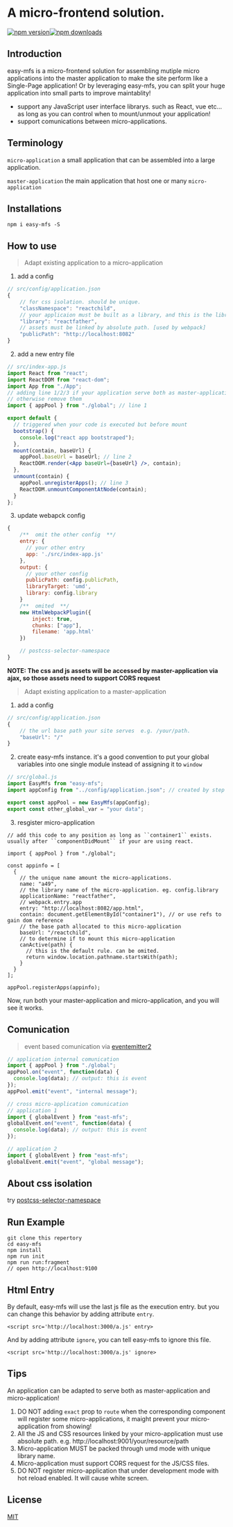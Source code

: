 # A micro-frontend solution.

[![npm version](https://img.shields.io/npm/v/easy-mfs.svg?style=flat-square)](https://www.npmjs.com/package/easy-mfs)[![npm downloads](https://img.shields.io/npm/dt/easy-mfs.svg?style=flat-square)](https://www.npmjs.com/package/easy-mfs)

## Introduction

easy-mfs is a micro-frontend solution for assembling mutiple micro applications into the master application to make the site perform like a Single-Page application! Or by leveraging easy-mfs, you can split your huge application into small parts to improve maintablity!

- support any JavaScript user interface librarys. such as React, vue etc... as long as you can control when to mount/unmout your application!
- support comunications between micro-applications.

## Terminology

`micro-application` a small application that can be assembled into a large application.

`master-application` the main application that host one or many `micro-application`

## Installations

```shell
npm i easy-mfs -S
```

## How to use

> Adapt existing application to a micro-application

1. add a config

```javascript
// src/config/application.json
{
    // for css isolation. should be unique.
    "classNamespace": "reactchild",
    // your applicaion must be built as a library, and this is the library name. [used by webpack]
    "library": "reactfather",
    // assets must be linked by absolute path. [used by webpack]
    "publicPath": "http://localhost:8082"
}
```

2. add a new entry file

```jsx
// src/index-app.js
import React from "react";
import ReactDOM from "react-dom";
import App from "./App";
// adding line 1/2/3 if your application serve both as master-application and micro-application!
// otherwise remove them
import { appPool } from "./global"; // line 1

export default {
  // triggered when your code is executed but before mount
  bootstrap() {
    console.log("react app bootstraped");
  },
  mount(contain, baseUrl) {
    appPool.baseUrl = baseUrl; // line 2
    ReactDOM.render(<App baseUrl={baseUrl} />, contain);
  },
  unmount(contain) {
    appPool.unregisterApps(); // line 3
    ReactDOM.unmountComponentAtNode(contain);
  }
};
```

3. update webapck config

```javascript
{
    /**  omit the other config  **/
    entry: {
      // your other entry
      app: './src/index-app.js'
    },
    output: {
      // your other config
      publicPath: config.publicPath,
      libraryTarget: 'umd',
      library: config.library
    }
    /**  omited  **/
    new HtmlWebpackPlugin({
        inject: true,
        chunks: ["app"],
        filename: 'app.html'
    })

    // postcss-selector-namespace
}
```

**NOTE: The css and js assets will be accessed by master-application via ajax, so those assets need to support CORS request**

> Adapt existing application to a master-application

1. add a config

```javascript
// src/config/application.json
{
    // the url base path your site serves  e.g. /your/path.
    "baseUrl": "/"
}
```

2. create easy-mfs instance. it's a good convention to put your global variables into one single module instead of assigning it to `window`

```javascript
// src/global.js
import EasyMfs from "easy-mfs";
import appConfig from "../config/application.json"; // created by step 1

export const appPool = new EasyMfs(appConfig);
export const other_global_var = "your data";
```

3. resgister micro-application

```javascripts
// add this code to any position as long as ``container1`` exists. usually after ``componentDidMount`` if your are using react.

import { appPool } from "./global";

const appinfo = [
  {
    // the unique name amount the micro-applications.
    name: "a49",
    // the library name of the micro-application. eg. config.library
    applicationName: "reactfather",
    // webpack.entry.app
    entry: "http://localhost:8082/app.html",
    contain: document.getElementById("container1"), // or use refs to gain dom reference
    // the base path allocated to this micro-application
    baseUrl: "/reactchild",
    // to determine if to mount this micro-application
    canActive(path) {
      // this is the default rule. can be omited.
      return window.location.pathname.startsWith(path);
    }
  }
];

appPool.registerApps(appinfo);
```

Now, run both your master-application and micro-application, and you will see it works.

## Comunication

> event based comunication via [eventemitter2](https://github.com/EventEmitter2/EventEmitter2)

```javascript
// application internal comunication
import { appPool } from "./global";
appPool.on("event", function(data) {
  console.log(data); // output: this is event
});
appPool.emit("event", "internal message");

// cross micro-application comunication
// application 1
import { globalEvent } from "east-mfs";
globalEvent.on("event", function(data) {
  console.log(data); // output: this is event
});

// application 2
import { globalEvent } from "east-mfs";
globalEvent.emit("event", "global message");
```

## About css isolation

try [postcss-selector-namespace](https://github.com/topaxi/postcss-selector-namespace)

## Run Example

```
git clone this repertory
cd easy-mfs
npm install
npm run init
npm run run:fragment
// open http://localhost:9100
```

## Html Entry

By default, easy-mfs will use the last js file as the execution entry. but you can change this behavior by adding attribute `entry`.

```
<script src='http://localhost:3000/a.js' entry>
```

And by adding attribute `ignore`, you can tell easy-mfs to ignore this file.

```
<script src='http://localhost:3000/a.js' ignore>
```

## Tips

An application can be adapted to serve both as master-application and micro-application!

1. DO NOT adding `exact` prop to `route` when the corresponding component will register some micro-applications, it maight prevent your micro-application from showing!
2. All the JS and CSS resources linked by your micro-application must use absolute path. e.g. http://localhost:9001/your/resource/path
3. Micro-application MUST be packed through umd mode with unique library name.
4. Micro-application must support CORS request for the JS/CSS files.
5. DO NOT register micro-application that under development mode with hot reload enabled. It will cause white screen.

## License

[MIT](http://opensource.org/licenses/MIT)
